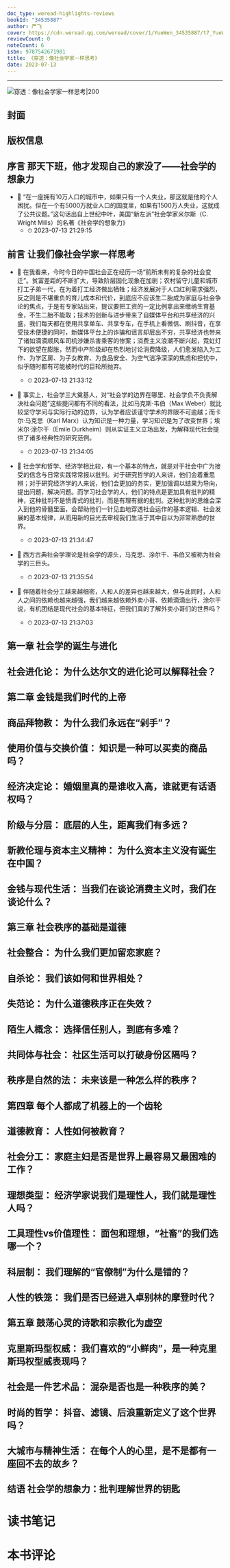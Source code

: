```yaml
---
doc_type: weread-highlights-reviews
bookId: "34535887"
author: 严飞
cover: https://cdn.weread.qq.com/weread/cover/1/YueWen_34535887/t7_YueWen_34535887.jpg
reviewCount: 0
noteCount: 6
isbn: 9787542671981
title: 《穿透：像社会学家一样思考》
date: 2023-07-13
---
```


---

![ 穿透：像社会学家一样思考|200](https://cdn.weread.qq.com/weread/cover/1/YueWen_34535887/t7_YueWen_34535887.jpg)


## 封面

## 版权信息

## 序言 那天下班，他才发现自己的家没了——社会学的想象力


- 📌 “在一座拥有10万人口的城市中，如果只有一个人失业，那这就是他的个人困扰。但在一个有5000万就业人口的国度里，如果有1500万人失业，这就成了公共议题。”这句话出自上世纪中叶，美国“新左派”社会学家米尔斯（C. Wright Mills）的名著《社会学的想象力》 
    - ⏱ 2023-07-13 21:29:15 
## 前言 让我们像社会学家一样思考


- 📌 在我看来，今时今日的中国社会正在经历一场“前所未有的复杂的社会变迁”。贫富差距的不断扩大，导致阶层固化现象在加剧；农村留守儿童和城市打工子弟一代，在为着打工经济做出牺牲；经济发展对于人口红利需求强烈，反之则是不堪重负的育儿成本和代价，到底应不应该生二胎成为家庭与社会争论的焦点，于是有专家站出来，提议要把工资的一定比例拿出来缴纳生育基金，不生二胎不能取；技术的创新与进步带来了自媒体平台和共享经济的兴盛，我们每天都在使用共享单车、共享专车，在手机上看微信、刷抖音，在享受技术便捷的同时，新媒体平台上的诈骗和谣言却层出不穷，共享经济也带来了诸如滴滴顺风车司机涉嫌杀害乘客的惨案；消费主义浪潮不断兴起，霓虹灯下的欲望在膨胀，然而中产阶级却在热烈地讨论消费降级，人们愈发陷入为工作、为学区房、为子女教育、为食品安全、为空气洁净深深的焦虑和担忧中，似乎随时都有可能被时代的巨轮所抛弃。 
    - ⏱ 2023-07-13 21:33:12 

- 📌 事实上，社会学三大奠基人，对“社会学的边界在哪里、社会学负不负责解决社会问题”这些提问都有不同的看法，比如马克斯·韦伯（Max Weber）就比较坚守学问与实际行动的边界，认为学者应该谨守学术的界限不可逾越；而卡尔·马克思（Karl Marx）认为知识是一种力量，学习知识是为了改变世界；埃米尔·涂尔干（Emile Durkheim）则从实证主义立场出发，为解释现代社会提供了诸多经典性的研究范例。 
    - ⏱ 2023-07-13 21:34:05 

- 📌 社会学和哲学、经济学相比较，有一个基本的特点，就是对于社会中广为接受的信念与日常实践常常报以批判。对于研究哲学的人来讲，他们会着重思辨；对于研究经济学的人来说，他们会更加的务实，更加强调以结果为导向，提出问题，解决问题。而学习社会学的人，他们的特点是更加具有批判的精神，这种批判不是愤青式的批判，而是有理有据的批判。这种批判的思维会深入到他的骨髓里面，会帮助他们一针见血地穿透社会运作的基本逻辑、社会发展的基本规律，从而用新的目光去审视我们生活于其中自以为非常熟悉的世界。 
    - ⏱ 2023-07-13 21:34:47 

- 📌 西方古典社会学理论是社会学的源头，马克思、涂尔干、韦伯又被称为社会学的三巨头。 
    - ⏱ 2023-07-13 21:35:54 

- 📌 伴随着社会分工越来越细密，人和人的差异也越来越大，但与此同时，人和人之间的依赖也越来越强，我们越来越依赖外卖小哥、依赖滴滴出行，涂尔干说，有机团结是现代社会的基本特征，但我们真的了解外卖小哥们的世界吗？ 
    - ⏱ 2023-07-13 21:37:03 
## 第一章 社会学的诞生与进化

## 社会进化论： 为什么达尔文的进化论可以解释社会？

## 第二章 金钱是我们时代的上帝

## 商品拜物教： 为什么我们永远在“剁手”？

## 使用价值与交换价值： 知识是一种可以买卖的商品吗？

## 经济决定论： 婚姻里真的是谁收入高，谁就更有话语权吗？

## 阶级与分层： 底层的人生，距离我们有多远？

## 新教伦理与资本主义精神： 为什么资本主义没有诞生在中国？

## 金钱与现代生活： 当我们在谈论消费主义时，我们在谈论什么？

## 第三章 社会秩序的基础是道德

## 社会整合： 为什么我们更加留恋家庭？

## 自杀论： 我们该如何和世界相处？

## 失范论： 为什么道德秩序正在失效？

## 陌生人概念： 选择信任别人，到底有多难？

## 共同体与社会： 社区生活可以打破身份区隔吗？

## 秩序是自然的法： 未来该是一种怎么样的秩序？

## 第四章 每个人都成了机器上的一个齿轮

## 道德教育： 人性如何被教育？

## 社会分工： 家庭主妇是否是世界上最容易又最困难的工作？

## 理想类型： 经济学家说我们是理性人，我们就是理性人吗？

## 工具理性vs价值理性： 面包和理想，“社畜”的我们选哪一个？

## 科层制： 我们理解的“官僚制”为什么是错的？

## 人性的铁笼： 我们是否已经进入卓别林的摩登时代？

## 第五章 鼓荡心灵的诗歌和宗教化为虚空

## 克里斯玛型权威： 我们喜欢的“小鲜肉”，是一种克里斯玛权型威表现吗？

## 社会是一件艺术品： 混杂是否也是一种秩序的美？

## 时尚的哲学： 抖音、滤镜、后浪重新定义了这个世界吗？

## 大城市与精神生活： 在每个人的心里，是不是都有一座回不去的故乡？

## 结语 社会学的想象力：批判理解世界的钥匙


# 读书笔记


# 本书评论
